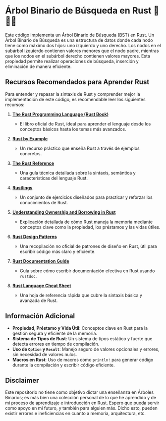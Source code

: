 # Árbol Binario de Búsqueda en Rust 🦀🌳🔎

Este código implementa un Árbol Binario de Búsqueda (BST) en Rust. Un Árbol Binario de Búsqueda es una estructura de datos
donde cada nodo tiene como máximo dos hijos: uno izquierdo y uno derecho. Los nodos en el subárbol izquierdo contienen valores
menores que el nodo padre, mientras que los nodos en el subárbol derecho contienen valores mayores. Esta propiedad permite
realizar operaciones de búsqueda, inserción y eliminación de manera eficiente.

## Recursos Recomendados para Aprender Rust

Para entender y repasar la sintaxis de Rust y comprender mejor la implementación de este código, es recomendable leer los
siguientes recursos:

1. **[The Rust Programming Language (Rust Book)](https://doc.rust-lang.org/book/)**
   - El libro oficial de Rust, ideal para aprender el lenguaje desde los conceptos básicos hasta los temas más avanzados.

2. **[Rust by Example](https://doc.rust-lang.org/rust-by-example/)**
   - Un recurso práctico que enseña Rust a través de ejemplos concretos.

3. **[The Rust Reference](https://doc.rust-lang.org/reference/)**
   - Una guía técnica detallada sobre la sintaxis, semántica y características del lenguaje Rust.

4. **[Rustlings](https://github.com/rust-lang/rustlings)**
   - Un conjunto de ejercicios diseñados para practicar y reforzar los conocimientos de Rust.

5. **[Understanding Ownership and Borrowing in Rust](https://doc.rust-lang.org/book/ch04-00-understanding-ownership.html)**
   - Explicación detallada de cómo Rust maneja la memoria mediante conceptos clave como la propiedad, los préstamos y las vidas útiles.

6. **[Rust Design Patterns](https://rust-unofficial.github.io/patterns/)**
   - Una recopilación no oficial de patrones de diseño en Rust, útil para escribir código más claro y eficiente.

7. **[Rust Documentation Guide](https://doc.rust-lang.org/rustdoc/how-to-write-documentation.html)**
   - Guía sobre cómo escribir documentación efectiva en Rust usando `rustdoc`.

8. **[Rust Language Cheat Sheet](https://cheats.rs/)**
   - Una hoja de referencia rápida que cubre la sintaxis básica y avanzada de Rust.

## Información Adicional

- **Propiedad, Préstamo y Vida Útil**: Conceptos clave en Rust para la gestión segura y eficiente de la memoria.
- **Sistema de Tipos de Rust**: Un sistema de tipos estático y fuerte que detecta errores en tiempo de compilación.
- **Uso de `Option` y `Result`**: Manejo seguro de valores opcionales y errores, sin necesidad de valores nulos.
- **Macros en Rust**: Uso de macros como `println!` para generar código durante la compilación y escribir código eficiente.

## Disclaimer

Este repositorio no tiene como objetivo dictar una enseñanza en Árboles Binarios; es más bien una colección
personal de lo que he aprendido y de mi proceso de aprendizaje e introducción en Rust. Espero que pueda servir como apoyo
en mi futuro, y también para alguien más. Dicho esto, pueden existir errores e ineficiencias en cuanto a memoria, arquitectura, etc.

